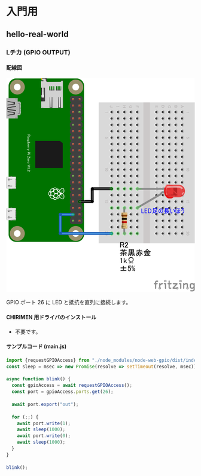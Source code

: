 # 入門用

## hello-real-world

### Lチカ (GPIO OUTPUT)

#### 配線図

![配線図](./PiZero_gpio0.png "schematic")

GPIO ポート 26 に LED と抵抗を直列に接続します。

#### CHIRIMEN 用ドライバのインストール

- 不要です。

#### サンプルコード (main.js)

```javascript
import {requestGPIOAccess} from "./node_modules/node-web-gpio/dist/index.js";
const sleep = msec => new Promise(resolve => setTimeout(resolve, msec));

async function blink() {
  const gpioAccess = await requestGPIOAccess();
  const port = gpioAccess.ports.get(26);

  await port.export("out");

  for (;;) {
    await port.write(1);
    await sleep(1000);
    await port.write(0);
    await sleep(1000);
  }
}

blink();
```
